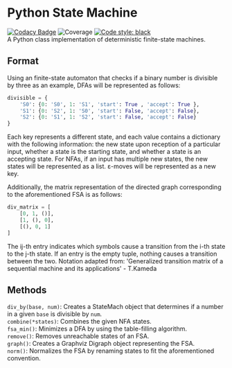 # Python State Machine
[![Codacy Badge](https://api.codacy.com/project/badge/Grade/f7f5afb6b8414c74b4ea46cf3d49cb34)](https://app.codacy.com/manual/bangyen99/python-fsa?utm_source=github.com&utm_medium=referral&utm_content=bangyen/python-fsa&utm_campaign=Badge_Grade_Dashboard)
![Coverage](https://img.shields.io/badge/coverage-97%25-brightgreen)
[![Code style: black](https://img.shields.io/badge/code%20style-black-000000.svg)](https://github.com/psf/black)\
A Python class implementation of deterministic finite-state machines.

## Format
Using an finite-state automaton that checks if a binary number is divisible by three as an example, DFAs will be represented as follows:
```python
divisible = {
    'S0': {0: 'S0', 1: 'S1', 'start': True , 'accept': True },
    'S1': {0: 'S2', 1: 'S0', 'start': False, 'accept': False},
    'S2': {0: 'S1', 1: 'S2', 'start': False, 'accept': False}
}
```
Each key represents a different state, and each value contains a dictionary with the following information: the new state upon reception of a particular input, whether a state is the starting state, and whether a state is an accepting state. For NFAs, if an input has multiple new states, the new states will be represented as a list. ε-moves will be represented as a new key.

Additionally, the matrix representation of the directed graph corresponding to the aforementioned FSA is as follows:
```python
div_matrix = [
    [0, 1, ()],
    [1, (), 0],
    [(), 0, 1]
]
```
The ij-th entry indicates which symbols cause a transition from the i-th state to the j-th state. If an entry is the empty tuple, nothing causes a transition between the two. Notation adapted from: 'Generalized transition matrix of a sequential machine and its applications' - T.Kameda

## Methods
`div_by(base, num)`: Creates a StateMach object that determines if a number in a given `base` is divisible by `num`. \
`combine(*states)`: Combines the given NFA states. \
`fsa_min()`: Minimizes a DFA by using the table-filling algorithm. \
`remove()`: Removes unreachable states of an FSA. \
`graph()`: Creates a Graphviz Digraph object representing the FSA. \
`norm()`: Normalizes the FSA by renaming states to fit the aforementioned convention.
